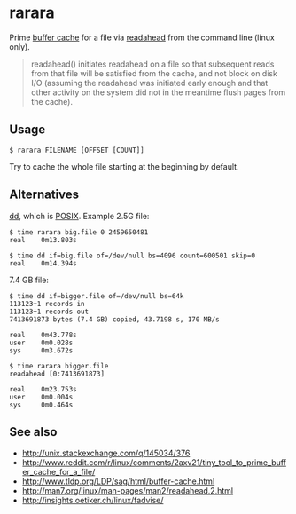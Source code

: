 rarara
======

Prime [buffer cache](http://www.tldp.org/LDP/sag/html/buffer-cache.html) for a file via [readahead](http://man7.org/linux/man-pages/man2/readahead.2.html) from the command line (linux only).

> readahead() initiates readahead on a file so that subsequent reads
  from that file will be satisfied from the cache, and not block on
  disk I/O (assuming the readahead was initiated early enough and that
  other activity on the system did not in the meantime flush pages from
  the cache).

Usage
-----

    $ rarara FILENAME [OFFSET [COUNT]]

Try to cache the whole file starting at the beginning by default.

Alternatives
------------

[dd](http://en.wikipedia.org/wiki/Dd_%28Unix%29), which is [POSIX](http://pubs.opengroup.org/onlinepubs/9699919799/utilities/dd.html). Example 2.5G file:

    $ time rarara big.file 0 2459650481
    real    0m13.803s

    $ time dd if=big.file of=/dev/null bs=4096 count=600501 skip=0
    real    0m14.394s

7.4 GB file:

    $ time dd if=bigger.file of=/dev/null bs=64k
    113123+1 records in
    113123+1 records out
    7413691873 bytes (7.4 GB) copied, 43.7198 s, 170 MB/s

    real    0m43.778s
    user    0m0.028s
    sys     0m3.672s

    $ time rarara bigger.file
    readahead [0:7413691873]

    real    0m23.753s
    user    0m0.004s
    sys     0m0.464s

See also
--------

* http://unix.stackexchange.com/q/145034/376
* http://www.reddit.com/r/linux/comments/2axv21/tiny_tool_to_prime_buffer_cache_for_a_file/
* http://www.tldp.org/LDP/sag/html/buffer-cache.html
* http://man7.org/linux/man-pages/man2/readahead.2.html
* http://insights.oetiker.ch/linux/fadvise/
